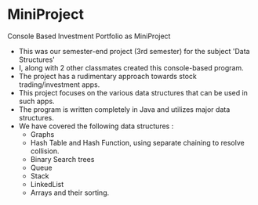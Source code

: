 # MiniProject
Console Based Investment Portfolio as MiniProject
- This was our semester-end project (3rd semester) for the subject 'Data Structures'
- I, along with 2 other classmates created this console-based program.
- The project has a rudimentary approach towards stock trading/investment apps.
- This project focuses on the various data structures that can be used in such apps. 
- The program is written completely in Java and utilizes major data structures.
- We have covered the following data structures :
    - Graphs
    - Hash Table and Hash Function, using separate chaining to resolve collision.
    - Binary Search trees
    - Queue
    - Stack
    - LinkedList
    - Arrays and their sorting.
